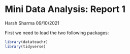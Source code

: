 Mini Data Analysis: Report 1
================
Harsh Sharma
09/10/2021

First we need to load the two following packages:

``` r
library(datateachr)
library(tidyverse)
```
